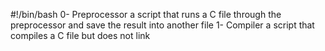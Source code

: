 #!/bin/bash
0- Preprocessor 
a script that runs a C file through the preprocessor and save the result into another file
1- Compiler
a script that compiles a C file but does not link
